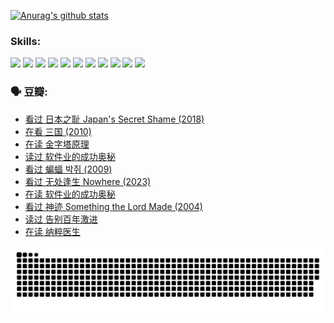 
[![Anurag's github stats](https://github-readme-stats.vercel.app/api?username=w940853815)](https://github.com/anuraghazra/github-readme-stats)

### Skills:

<code><img height="32" src="https://cdn.jsdelivr.net/npm/simple-icons@v5/icons/python.svg"></code>
<code><img height="32" src="https://cdn.jsdelivr.net/npm/simple-icons@v5/icons/javascript.svg"></code>
<code><img height="32" src="https://cdn.jsdelivr.net/npm/simple-icons@v5/icons/django.svg"></code>
<code><img height="32" src="https://cdn.jsdelivr.net/npm/simple-icons@v5/icons/flask.svg"></code>
<code><img height="32" src="https://cdn.jsdelivr.net/npm/simple-icons@v5/icons/vuetify.svg"></code>
<code><img height="32" src="https://cdn.jsdelivr.net/npm/simple-icons@v5/icons/git.svg"></code>
<code><img height="32" src="https://cdn.jsdelivr.net/npm/simple-icons@v5/icons/docker.svg"></code>
<code><img height="32" src="https://cdn.jsdelivr.net/npm/simple-icons@v5/icons/postgresql.svg"></code>
<code><img height="32" src="https://cdn.jsdelivr.net/npm/simple-icons@v5/icons/elasticsearch.svg"></code>
<code><img height="32" src="https://cdn.jsdelivr.net/npm/simple-icons@v5/icons/macos.svg"></code>
<code><img height="32" src="https://cdn.jsdelivr.net/npm/simple-icons@v5/icons/linux.svg"></code>

### 🗣 豆瓣:

<!-- DOUBAN-ACTIVITIES:START -->
- [看过 日本之耻 Japan's Secret Shame‎ (2018)](https://www.douban.com/people/136069238/status/4431579101/?_i=00806618)
- [在看 三国‎ (2010)](https://www.douban.com/people/136069238/status/4430559482/?_i=00806618)
- [在读 金字塔原理](https://www.douban.com/people/136069238/status/4424812753/?_i=00806618)
- [读过 软件业的成功奥秘](https://www.douban.com/people/136069238/status/4424809958/?_i=00806618)
- [看过 蝙蝠 박쥐‎ (2009)](https://www.douban.com/people/136069238/status/4422787315/?_i=00806618)
- [看过 无处逢生 Nowhere‎ (2023)](https://www.douban.com/people/136069238/status/4416454713/?_i=00806618)
- [在读 软件业的成功奥秘](https://www.douban.com/people/136069238/status/4414815312/?_i=00806618)
- [看过 神迹 Something the Lord Made‎ (2004)](https://www.douban.com/people/136069238/status/4409691983/?_i=00806618)
- [读过 告别百年激进](https://www.douban.com/people/136069238/status/4406414036/?_i=00806618)
- [在读 纳粹医生](https://www.douban.com/people/136069238/status/4406413750/?_i=00806618)
<!-- DOUBAN-ACTIVITIES:END -->


![Snake animation](https://raw.githubusercontent.com/w940853815/w940853815/output/github-contribution-grid-snake.svg)

<!--
**w940853815/w940853815** is a ✨ _special_ ✨ repository because its `README.md` (this file) appears on your GitHub profile.

Here are some ideas to get you started:

- 🔭 I’m currently working on ...
- 🌱 I’m currently learning ...
- 👯 I’m looking to collaborate on ...
- 🤔 I’m looking for help with ...
- 💬 Ask me about ...
- 📫 How to reach me: ...
- 😄 Pronouns: ...
- ⚡ Fun fact: ...
-->
